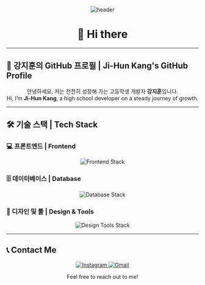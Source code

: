 <!--프로필 메인-->
<div align="center">

<!-- 헤더 배너 -->
<img src="https://capsule-render.vercel.app/api?type=waving&color=gradient&text=Welcome!%20👋&animation=twinkling&fontSize=30&fontAlignY=35&fontAlign=50&height=150&" alt="header"/>

</div>

<!-- 인삿말 -->
<h1 align="center">👋 Hi there</h1>

---

<!-- 프로필 소개 -->
## 📄 강지훈의 GitHub 프로필 | Ji-Hun Kang's GitHub Profile

<p align="center">
안녕하세요, 저는 천천히 성장해 가는 고등학생 개발자 <b>강지훈</b>입니다. <br/>
Hi, I’m <b>Ji-Hun Kang</b>, a high school developer on a steady journey of growth.
</p>

---

<!-- 기술 스택 -->
## 🛠️ 기술 스택 | Tech Stack

### 💻 프론트엔드 | Frontend
<p align="center">
  <img src="https://skillicons.dev/icons?i=html,css,javascript" alt="Frontend Stack"/>
</p>

### 🗄️ 데이터베이스 | Database
<p align="center">
  <img src="https://skillicons.dev/icons?i=mysql" alt="Database Stack"/>
</p>

### 🎨 디자인 및 툴 | Design & Tools
<p align="center">
  <img src="https://skillicons.dev/icons?i=vscode,ps,ai" alt="Design Tools Stack"/>
</p>

---

<!-- 연락 수단 -->
## 📞 Contact Me

<p align="center">
  <a href="https://www.instagram.com/owxuxn_/">
    <img src="https://skillicons.dev/icons?i=instagram" alt="Instagram"/>
  </a>
  <a href="mailto:kang0421591@gmail.com?subject=Hello Ji-Hun!">
    <img src="https://skillicons.dev/icons?i=gmail" alt="Gmail"/>
  </a>
</p>

<p align="center">
Feel free to reach out to me!
</p>


<!--
**owxuxn/owxuxn** is a ✨ _special_ ✨ repository because its `README.md` (this file) appears on your GitHub profile.

Here are some ideas to get you started:

- 🔭 I’m currently working on ...
- 🌱 I’m currently learning ...
- 👯 I’m looking to collaborate on ...
- 🤔 I’m looking for help with ...
- 💬 Ask me about ...
- 📫 How to reach me: ...
- 😄 Pronouns: ...
- ⚡ Fun fact: ...
-->
